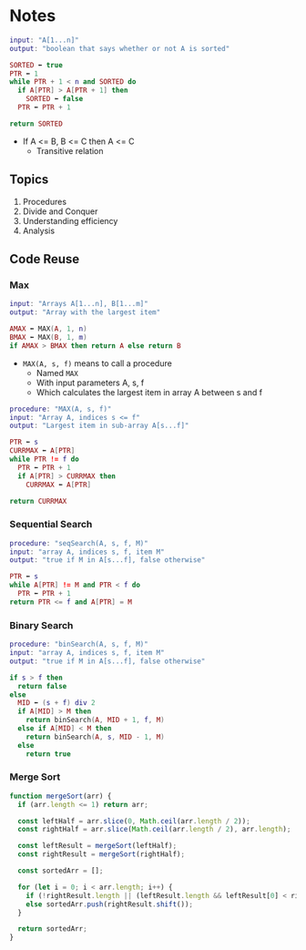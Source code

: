 # Notes

```lua
input: "A[1...n]"
output: "boolean that says whether or not A is sorted"

SORTED ⬅ true
PTR ⬅ 1
while PTR + 1 < n and SORTED do
  if A[PTR] > A[PTR + 1] then
    SORTED ⬅ false
  PTR ⬅ PTR + 1

return SORTED
```

- If A <= B, B <= C then A <= C
  - Transitive relation

## Topics

1. Procedures
2. Divide and Conquer
3. Understanding efficiency
4. Analysis

## Code Reuse

### Max

```lua
input: "Arrays A[1...n], B[1...m]"
output: "Array with the largest item"

AMAX ⬅ MAX(A, 1, n)
BMAX ⬅ MAX(B, 1, m)
if AMAX > BMAX then return A else return B
```

- `MAX(A, s, f)` means to call a procedure
  - Named `MAX`
  - With input parameters A, s, f
  - Which calculates the largest item in array A between s and f

```lua
procedure: "MAX(A, s, f)"
input: "Array A, indices s <= f"
output: "Largest item in sub-array A[s...f]"

PTR ⬅ s
CURRMAX ⬅ A[PTR]
while PTR != f do
  PTR ⬅ PTR + 1
  if A[PTR] > CURRMAX then
    CURRMAX ⬅ A[PTR]

return CURRMAX
```

### Sequential Search

```lua
procedure: "seqSearch(A, s, f, M)"
input: "array A, indices s, f, item M"
output: "true if M in A[s...f], false otherwise"

PTR ⬅ s
while A[PTR] != M and PTR < f do
  PTR ⬅ PTR + 1
return PTR <= f and A[PTR] = M
```

### Binary Search

```lua
procedure: "binSearch(A, s, f, M)"
input: "array A, indices s, f, item M"
output: "true if M in A[s...f], false otherwise"

if s > f then
  return false
else
  MID ⬅ (s + f) div 2
  if A[MID] > M then
    return binSearch(A, MID + 1, f, M)
  else if A[MID] < M then
    return binSearch(A, s, MID - 1, M)
  else
    return true
```

### Merge Sort

```javascript
function mergeSort(arr) {
  if (arr.length <= 1) return arr;

  const leftHalf = arr.slice(0, Math.ceil(arr.length / 2));
  const rightHalf = arr.slice(Math.ceil(arr.length / 2), arr.length);

  const leftResult = mergeSort(leftHalf);
  const rightResult = mergeSort(rightHalf);

  const sortedArr = [];

  for (let i = 0; i < arr.length; i++) {
    if (!rightResult.length || (leftResult.length && leftResult[0] < rightResult[0])) sortedArr.push(leftResult.shift());
    else sortedArr.push(rightResult.shift());
  }

  return sortedArr;
}
```

